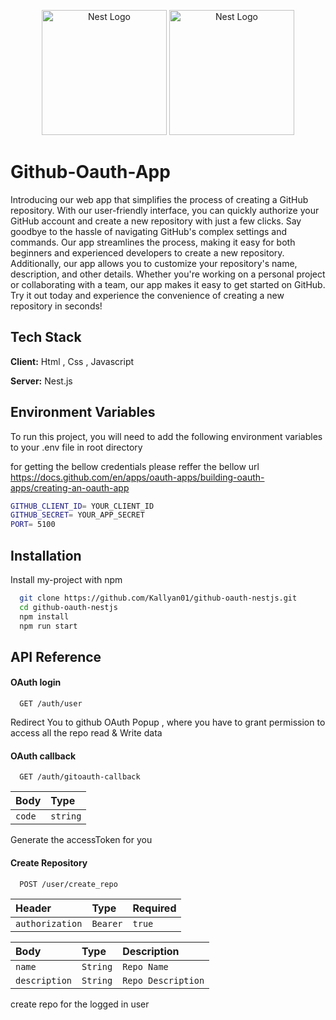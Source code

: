 <p align="center">
  <a href="http://nestjs.com/" target="blank"><img src="https://nestjs.com/img/logo-small.svg" width="200" alt="Nest Logo" /></a>
   <a href="http://nestjs.com/" target="blank"><img src="https://upload.wikimedia.org/wikipedia/commons/9/91/Octicons-mark-github.svg" width="200" alt="Nest Logo" /></a>
</p>



# Github-Oauth-App

Introducing our web app that simplifies the process of creating a GitHub repository. With our user-friendly interface, you can quickly authorize your GitHub account and create a new repository with just a few clicks. Say goodbye to the hassle of navigating GitHub's complex settings and commands. Our app streamlines the process, making it easy for both beginners and experienced developers to create a new repository. Additionally, our app allows you to customize your repository's name, description, and other details. Whether you're working on a personal project or collaborating with a team, our app makes it easy to get started on GitHub. Try it out today and experience the convenience of creating a new repository in seconds!


## Tech Stack

**Client:**  Html , Css , Javascript

**Server:** Nest.js


## Environment Variables

To run this project, you will need to add the following environment variables to your .env file in root directory

for getting the bellow credentials please reffer the bellow url 
https://docs.github.com/en/apps/oauth-apps/building-oauth-apps/creating-an-oauth-app


```bash
GITHUB_CLIENT_ID= YOUR_CLIENT_ID
GITHUB_SECRET= YOUR_APP_SECRET
PORT= 5100
```
## Installation

Install my-project with npm

```bash
  git clone https://github.com/Kallyan01/github-oauth-nestjs.git
  cd github-oauth-nestjs
  npm install
  npm run start
```
    
## API Reference

#### OAuth login

```http
  GET /auth/user
```
Redirect You to github OAuth Popup , where you have to grant permission to access all the repo read & Write data

#### OAuth callback

```http
  GET /auth/gitoauth-callback
```

| Body | Type     | 
| :-------- | :------- | 
| `code`      | `string` 

Generate the accessToken for you 

#### Create Repository

```http
  POST /user/create_repo
```

| Header | Type     |  Required| 
| :-------- | :------- |  :------- | 
| `authorization`      | `Bearer` | `true` 

| Body | Type     |  Description| 
| :-------- | :------- |  :------- | 
| `name`      | `String` | `Repo Name`
| `description`      | `String` | `Repo Description` 

create repo for the logged in user





